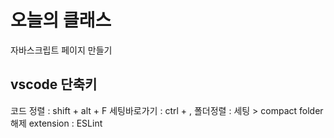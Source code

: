 # 오늘의 클래스

자바스크립트 페이지 만들기

## vscode 단축키
코드 정렬 : shift + alt + F
세팅바로가기 : ctrl + ,
폴더정렬 : 세팅 > compact folder 해제
extension : ESLint
